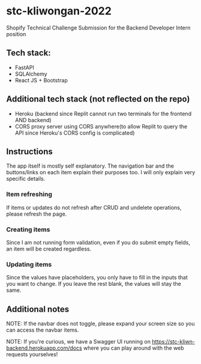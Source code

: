 # stc-kliwongan-2022
Shopify Technical Challenge Submission for the Backend Developer Intern position

## Tech stack:
- FastAPI
- SQLAlchemy
- React JS + Bootstrap

## Additional tech stack (not reflected on the repo)
- Heroku (backend since Replit cannot run two terminals for the frontend AND backend)
- CORS proxy server using CORS anywhere(to allow Replit to query the API since Heroku's CORS config is complicated)

## Instructions

The app itself is mostly self explanatory. The navigation bar and the buttons/links on each item explain their purposes too.
I will only explain very specific details.

### Item refreshing

If items or updates do not refresh after CRUD and undelete operations, please refresh the page.

### Creating items

Since I am not running form validation, even if you do submit empty fields, an item will be created regardless.

### Updating items

Since the values have placeholders, you only have to fill in the inputs that you want to change.
If you leave the rest blank, the values will stay the same.

## Additional notes

NOTE: If the navbar does not toggle, please expand your screen size so you can access the navbar items.

NOTE: If you're curious, we have a Swagger UI running on
https://stc-kliwn-backend.herokuapp.com/docs where you can play around with the web requests yourselves!
